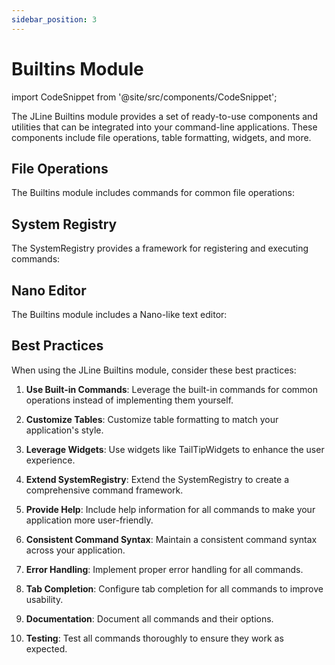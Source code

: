 ```yaml
---
sidebar_position: 3
---
```


# Builtins Module

import CodeSnippet from '@site/src/components/CodeSnippet';

The JLine Builtins module provides a set of ready-to-use components and utilities that can be integrated into your command-line applications. These components include file operations, table formatting, widgets, and more.

## File Operations

The Builtins module includes commands for common file operations:

<CodeSnippet name="FileOperationsExample" />

## System Registry

The SystemRegistry provides a framework for registering and executing commands:

<CodeSnippet name="SystemRegistryExample" />

## Nano Editor

The Builtins module includes a Nano-like text editor:

<CodeSnippet name="NanoEditorExample" />

## Best Practices

When using the JLine Builtins module, consider these best practices:

1. **Use Built-in Commands**: Leverage the built-in commands for common operations instead of implementing them yourself.

2. **Customize Tables**: Customize table formatting to match your application's style.

3. **Leverage Widgets**: Use widgets like TailTipWidgets to enhance the user experience.

4. **Extend SystemRegistry**: Extend the SystemRegistry to create a comprehensive command framework.

5. **Provide Help**: Include help information for all commands to make your application more user-friendly.

6. **Consistent Command Syntax**: Maintain a consistent command syntax across your application.

7. **Error Handling**: Implement proper error handling for all commands.

8. **Tab Completion**: Configure tab completion for all commands to improve usability.

9. **Documentation**: Document all commands and their options.

10. **Testing**: Test all commands thoroughly to ensure they work as expected.
